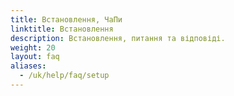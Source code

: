 ```yaml
---
title: Встановлення, ЧаПи
linktitle: Встановлення
description: Встановлення, питання та відповіді.
weight: 20
layout: faq
aliases:
  - /uk/help/faq/setup
---
```

